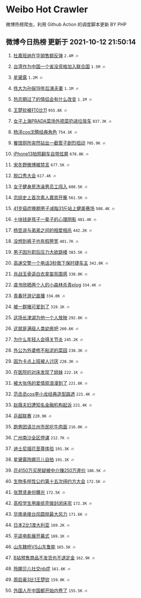 # Weibo Hot Crawler 



微博热榜爬虫，利用 Github Action 的调度脚本更新 BY PHP 


## 微博今日热榜 更新于 2021-10-12 21:50:14 
1. [杜嘉班纳在华销售额反弹](https://s.weibo.com/weibo?q=%23%E6%9D%9C%E5%98%89%E7%8F%AD%E7%BA%B3%E5%9C%A8%E5%8D%8E%E9%94%80%E5%94%AE%E9%A2%9D%E5%8F%8D%E5%BC%B9%23&Refer=top) `2.4M 🔥` 

1. [台湾作为中国一个省没资格加入联合国](https://s.weibo.com/weibo?q=%23%E5%8F%B0%E6%B9%BE%E4%BD%9C%E4%B8%BA%E4%B8%AD%E5%9B%BD%E4%B8%80%E4%B8%AA%E7%9C%81%E6%B2%A1%E8%B5%84%E6%A0%BC%E5%8A%A0%E5%85%A5%E8%81%94%E5%90%88%E5%9B%BD%23&Refer=top) `1.5M 🔥` 

1. [星黛露](https://s.weibo.com/weibo?q=%E6%98%9F%E9%BB%9B%E9%9C%B2&Refer=top) `1.2M 🔥` 

1. [佟大为孙俪19年后演夫妻](https://s.weibo.com/weibo?q=%23%E4%BD%9F%E5%A4%A7%E4%B8%BA%E5%AD%99%E4%BF%AA19%E5%B9%B4%E5%90%8E%E6%BC%94%E5%A4%AB%E5%A6%BB%23&Refer=top) `1.1M 🔥` 

1. [热恋期过了的情侣会有什么改变](https://s.weibo.com/weibo?q=%23%E7%83%AD%E6%81%8B%E6%9C%9F%E8%BF%87%E4%BA%86%E7%9A%84%E6%83%85%E4%BE%A3%E4%BC%9A%E6%9C%89%E4%BB%80%E4%B9%88%E6%94%B9%E5%8F%98%23&Refer=top) `1.1M 🔥` 

1. [王楚钦被打0比11](https://s.weibo.com/weibo?q=%23%E7%8E%8B%E6%A5%9A%E9%92%A6%E8%A2%AB%E6%89%930%E6%AF%9411%23&Refer=top) `955.8K 🔥` 

1. [女子上海PRADA菜场外把菜扔进垃圾车](https://s.weibo.com/weibo?q=%23%E5%A5%B3%E5%AD%90%E4%B8%8A%E6%B5%B7PRADA%E8%8F%9C%E5%9C%BA%E5%A4%96%E6%8A%8A%E8%8F%9C%E6%89%94%E8%BF%9B%E5%9E%83%E5%9C%BE%E8%BD%A6%23&Refer=top) `837.3K 🔥` 

1. [杨洋cos沈腾经典角色](https://s.weibo.com/weibo?q=%23%E6%9D%A8%E6%B4%8Bcos%E6%B2%88%E8%85%BE%E7%BB%8F%E5%85%B8%E8%A7%92%E8%89%B2%23&Refer=top) `754.1K 🔥` 

1. [餐馆厕所突然钻出一截管子剧烈扭动](https://s.weibo.com/weibo?q=%23%E9%A4%90%E9%A6%86%E5%8E%95%E6%89%80%E7%AA%81%E7%84%B6%E9%92%BB%E5%87%BA%E4%B8%80%E6%88%AA%E7%AE%A1%E5%AD%90%E5%89%A7%E7%83%88%E6%89%AD%E5%8A%A8%23&Refer=top) `705.9K 🔥` 

1. [iPhone13拍照翻车自带炫屏](https://s.weibo.com/weibo?q=%23iPhone13%E6%8B%8D%E7%85%A7%E7%BF%BB%E8%BD%A6%E8%87%AA%E5%B8%A6%E7%82%AB%E5%B1%8F%23&Refer=top) `678.0K 🔥` 

1. [宋冬野微博被禁言](https://s.weibo.com/weibo?q=%23%E5%AE%8B%E5%86%AC%E9%87%8E%E5%BE%AE%E5%8D%9A%E8%A2%AB%E7%A6%81%E8%A8%80%23&Refer=top) `677.5K 🔥` 

1. [脱口秀大会](https://s.weibo.com/weibo?q=%E8%84%B1%E5%8F%A3%E7%A7%80%E5%A4%A7%E4%BC%9A&Refer=top) `617.4K 🔥` 

1. [女子健身房洗澡男员工闯入](https://s.weibo.com/weibo?q=%23%E5%A5%B3%E5%AD%90%E5%81%A5%E8%BA%AB%E6%88%BF%E6%B4%97%E6%BE%A1%E7%94%B7%E5%91%98%E5%B7%A5%E9%97%AF%E5%85%A5%23&Refer=top) `608.5K 🔥` 

1. [恋综史上首次素人嘉宾开撕](https://s.weibo.com/weibo?q=%23%E6%81%8B%E7%BB%BC%E5%8F%B2%E4%B8%8A%E9%A6%96%E6%AC%A1%E7%B4%A0%E4%BA%BA%E5%98%89%E5%AE%BE%E5%BC%80%E6%92%95%23&Refer=top) `561.5K 🔥` 

1. [41岁癌症晚期男子减脂31斤站上健美赛场](https://s.weibo.com/weibo?q=%2341%E5%B2%81%E7%99%8C%E7%97%87%E6%99%9A%E6%9C%9F%E7%94%B7%E5%AD%90%E5%87%8F%E8%84%8231%E6%96%A4%E7%AB%99%E4%B8%8A%E5%81%A5%E7%BE%8E%E8%B5%9B%E5%9C%BA%23&Refer=top) `508.4K 🔥` 

1. [十块钱是孩子一辈子的心理阴影](https://s.weibo.com/weibo?q=%E5%8D%81%E5%9D%97%E9%92%B1%E6%98%AF%E5%AD%A9%E5%AD%90%E4%B8%80%E8%BE%88%E5%AD%90%E7%9A%84%E5%BF%83%E7%90%86%E9%98%B4%E5%BD%B1&Refer=top) `481.4K 🔥` 

1. [杨笠讲与弟弟之间的相爱相杀](https://s.weibo.com/weibo?q=%23%E6%9D%A8%E7%AC%A0%E8%AE%B2%E4%B8%8E%E5%BC%9F%E5%BC%9F%E4%B9%8B%E9%97%B4%E7%9A%84%E7%9B%B8%E7%88%B1%E7%9B%B8%E6%9D%80%23&Refer=top) `442.2K 🔥` 

1. [没想到裤子也有假胯宽](https://s.weibo.com/weibo?q=%23%E6%B2%A1%E6%83%B3%E5%88%B0%E8%A3%A4%E5%AD%90%E4%B9%9F%E6%9C%89%E5%81%87%E8%83%AF%E5%AE%BD%23&Refer=top) `401.7K 🔥` 

1. [男子因升职后压力大欲跳楼](https://s.weibo.com/weibo?q=%23%E7%94%B7%E5%AD%90%E5%9B%A0%E5%8D%87%E8%81%8C%E5%90%8E%E5%8E%8B%E5%8A%9B%E5%A4%A7%E6%AC%B2%E8%B7%B3%E6%A5%BC%23&Refer=top) `383.5K 🔥` 

1. [高速交警一个电话3秒救下保时捷车主](https://s.weibo.com/weibo?q=%E9%AB%98%E9%80%9F%E4%BA%A4%E8%AD%A6%E4%B8%80%E4%B8%AA%E7%94%B5%E8%AF%9D3%E7%A7%92%E6%95%91%E4%B8%8B%E4%BF%9D%E6%97%B6%E6%8D%B7%E8%BD%A6%E4%B8%BB&Refer=top) `342.0K 🔥` 

1. [肖战玉骨遥白衣拿笛氛围感](https://s.weibo.com/weibo?q=%23%E8%82%96%E6%88%98%E7%8E%89%E9%AA%A8%E9%81%A5%E7%99%BD%E8%A1%A3%E6%8B%BF%E7%AC%9B%E6%B0%9B%E5%9B%B4%E6%84%9F%23&Refer=top) `338.0K 🔥` 

1. [虞书欣晒两个人的小森林杀青plog](https://s.weibo.com/weibo?q=%23%E8%99%9E%E4%B9%A6%E6%AC%A3%E6%99%92%E4%B8%A4%E4%B8%AA%E4%BA%BA%E7%9A%84%E5%B0%8F%E6%A3%AE%E6%9E%97%E6%9D%80%E9%9D%92plog%23&Refer=top) `334.4K 🔥` 

1. [青春环游记直播](https://s.weibo.com/weibo?q=%23%E9%9D%92%E6%98%A5%E7%8E%AF%E6%B8%B8%E8%AE%B0%E7%9B%B4%E6%92%AD%23&Refer=top) `334.0K 🔥` 

1. [被一群猪可爱到了](https://s.weibo.com/weibo?q=%23%E8%A2%AB%E4%B8%80%E7%BE%A4%E7%8C%AA%E5%8F%AF%E7%88%B1%E5%88%B0%E4%BA%86%23&Refer=top) `319.1K 🔥` 

1. [这场长津湖为他一个人放映](https://s.weibo.com/weibo?q=%23%E8%BF%99%E5%9C%BA%E9%95%BF%E6%B4%A5%E6%B9%96%E4%B8%BA%E4%BB%96%E4%B8%80%E4%B8%AA%E4%BA%BA%E6%94%BE%E6%98%A0%23&Refer=top) `292.8K 🔥` 

1. [这就是满级人类幼崽吧](https://s.weibo.com/weibo?q=%23%E8%BF%99%E5%B0%B1%E6%98%AF%E6%BB%A1%E7%BA%A7%E4%BA%BA%E7%B1%BB%E5%B9%BC%E5%B4%BD%E5%90%A7%23&Refer=top) `260.6K 🔥` 

1. [为什么年轻人会得关节炎](https://s.weibo.com/weibo?q=%23%E4%B8%BA%E4%BB%80%E4%B9%88%E5%B9%B4%E8%BD%BB%E4%BA%BA%E4%BC%9A%E5%BE%97%E5%85%B3%E8%8A%82%E7%82%8E%23&Refer=top) `245.2K 🔥` 

1. [外公为外婆修不粘泥的菜园](https://s.weibo.com/weibo?q=%23%E5%A4%96%E5%85%AC%E4%B8%BA%E5%A4%96%E5%A9%86%E4%BF%AE%E4%B8%8D%E7%B2%98%E6%B3%A5%E7%9A%84%E8%8F%9C%E5%9B%AD%23&Refer=top) `238.3K 🔥` 

1. [因为卡点上班被人讨厌](https://s.weibo.com/weibo?q=%23%E5%9B%A0%E4%B8%BA%E5%8D%A1%E7%82%B9%E4%B8%8A%E7%8F%AD%E8%A2%AB%E4%BA%BA%E8%AE%A8%E5%8E%8C%23&Refer=top) `228.3K 🔥` 

1. [在医院的对床发现了姐妹](https://s.weibo.com/weibo?q=%23%E5%9C%A8%E5%8C%BB%E9%99%A2%E7%9A%84%E5%AF%B9%E5%BA%8A%E5%8F%91%E7%8E%B0%E4%BA%86%E5%A7%90%E5%A6%B9%23&Refer=top) `222.1K 🔥` 

1. [被大张伟的爱情观浪漫到了](https://s.weibo.com/weibo?q=%23%E8%A2%AB%E5%A4%A7%E5%BC%A0%E4%BC%9F%E7%9A%84%E7%88%B1%E6%83%85%E8%A7%82%E6%B5%AA%E6%BC%AB%E5%88%B0%E4%BA%86%23&Refer=top) `221.8K 🔥` 

1. [范丞丞cos李小龙经典造型路透](https://s.weibo.com/weibo?q=%23%E8%8C%83%E4%B8%9E%E4%B8%9Ecos%E6%9D%8E%E5%B0%8F%E9%BE%99%E7%BB%8F%E5%85%B8%E9%80%A0%E5%9E%8B%E8%B7%AF%E9%80%8F%23&Refer=top) `221.4K 🔥` 

1. [赵薇夫妇遭知名金融机构起诉](https://s.weibo.com/weibo?q=%23%E8%B5%B5%E8%96%87%E5%A4%AB%E5%A6%87%E9%81%AD%E7%9F%A5%E5%90%8D%E9%87%91%E8%9E%8D%E6%9C%BA%E6%9E%84%E8%B5%B7%E8%AF%89%23&Refer=top) `221.4K 🔥` 

1. [乒超联赛](https://s.weibo.com/weibo?q=%E4%B9%92%E8%B6%85%E8%81%94%E8%B5%9B&Refer=top) `220.9K 🔥` 

1. [跑男团请兰州市民吃牛肉面](https://s.weibo.com/weibo?q=%23%E8%B7%91%E7%94%B7%E5%9B%A2%E8%AF%B7%E5%85%B0%E5%B7%9E%E5%B8%82%E6%B0%91%E5%90%83%E7%89%9B%E8%82%89%E9%9D%A2%23&Refer=top) `216.0K 🔥` 

1. [广州南沙全区停课](https://s.weibo.com/weibo?q=%23%E5%B9%BF%E5%B7%9E%E5%8D%97%E6%B2%99%E5%85%A8%E5%8C%BA%E5%81%9C%E8%AF%BE%23&Refer=top) `212.7K 🔥` 

1. [迪士尼烟花至尊体验](https://s.weibo.com/weibo?q=%23%E8%BF%AA%E5%A3%AB%E5%B0%BC%E7%83%9F%E8%8A%B1%E8%87%B3%E5%B0%8A%E4%BD%93%E9%AA%8C%23&Refer=top) `191.3K 🔥` 

1. [星黛露玲娜贝儿自拍](https://s.weibo.com/weibo?q=%23%E6%98%9F%E9%BB%9B%E9%9C%B2%E7%8E%B2%E5%A8%9C%E8%B4%9D%E5%84%BF%E8%87%AA%E6%8B%8D%23&Refer=top) `191.1K 🔥` 

1. [花4150万买房疑被中介赚250万差价](https://s.weibo.com/weibo?q=%23%E8%8A%B14150%E4%B8%87%E4%B9%B0%E6%88%BF%E7%96%91%E8%A2%AB%E4%B8%AD%E4%BB%8B%E8%B5%9A250%E4%B8%87%E5%B7%AE%E4%BB%B7%23&Refer=top) `186.5K 🔥` 

1. [生物多样性公约第十五次缔约方大会](https://s.weibo.com/weibo?q=%23%E7%94%9F%E7%89%A9%E5%A4%9A%E6%A0%B7%E6%80%A7%E5%85%AC%E7%BA%A6%E7%AC%AC%E5%8D%81%E4%BA%94%E6%AC%A1%E7%BC%94%E7%BA%A6%E6%96%B9%E5%A4%A7%E4%BC%9A%23&Refer=top) `172.5K 🔥` 

1. [张慧贤身份曝光](https://s.weibo.com/weibo?q=%23%E5%BC%A0%E6%85%A7%E8%B4%A4%E8%BA%AB%E4%BB%BD%E6%9B%9D%E5%85%89%23&Refer=top) `172.5K 🔥` 

1. [高校学生用废纸壳做封闭床帘](https://s.weibo.com/weibo?q=%23%E9%AB%98%E6%A0%A1%E5%AD%A6%E7%94%9F%E7%94%A8%E5%BA%9F%E7%BA%B8%E5%A3%B3%E5%81%9A%E5%B0%81%E9%97%AD%E5%BA%8A%E5%B8%98%23&Refer=top) `172.3K 🔥` 

1. [华南承接台风圆规最大风力](https://s.weibo.com/weibo?q=%23%E5%8D%8E%E5%8D%97%E6%89%BF%E6%8E%A5%E5%8F%B0%E9%A3%8E%E5%9C%86%E8%A7%84%E6%9C%80%E5%A4%A7%E9%A3%8E%E5%8A%9B%23&Refer=top) `171.6K 🔥` 

1. [日本2比1澳大利亚](https://s.weibo.com/weibo?q=%23%E6%97%A5%E6%9C%AC2%E6%AF%941%E6%BE%B3%E5%A4%A7%E5%88%A9%E4%BA%9A%23&Refer=top) `169.2K 🔥` 

1. [平遥电影展开幕式](https://s.weibo.com/weibo?q=%23%E5%B9%B3%E9%81%A5%E7%94%B5%E5%BD%B1%E5%B1%95%E5%BC%80%E5%B9%95%E5%BC%8F%23&Refer=top) `169.1K 🔥` 

1. [山东魏桥VS山东鲁能](https://s.weibo.com/weibo?q=%23%E5%B1%B1%E4%B8%9C%E9%AD%8F%E6%A1%A5VS%E5%B1%B1%E4%B8%9C%E9%B2%81%E8%83%BD%23&Refer=top) `165.5K 🔥` 

1. [B站预售商品不发货也不退定金](https://s.weibo.com/weibo?q=%23B%E7%AB%99%E9%A2%84%E5%94%AE%E5%95%86%E5%93%81%E4%B8%8D%E5%8F%91%E8%B4%A7%E4%B9%9F%E4%B8%8D%E9%80%80%E5%AE%9A%E9%87%91%23&Refer=top) `162.9K 🔥` 

1. [玲娜贝儿社交nb症](https://s.weibo.com/weibo?q=%23%E7%8E%B2%E5%A8%9C%E8%B4%9D%E5%84%BF%E7%A4%BE%E4%BA%A4nb%E7%97%87%23&Refer=top) `161.6K 🔥` 

1. [周启豪3比1王楚钦](https://s.weibo.com/weibo?q=%23%E5%91%A8%E5%90%AF%E8%B1%AA3%E6%AF%941%E7%8E%8B%E6%A5%9A%E9%92%A6%23&Refer=top) `159.0K 🔥` 

1. [外国人在中国都开始内卷了](https://s.weibo.com/weibo?q=%23%E5%A4%96%E5%9B%BD%E4%BA%BA%E5%9C%A8%E4%B8%AD%E5%9B%BD%E9%83%BD%E5%BC%80%E5%A7%8B%E5%86%85%E5%8D%B7%E4%BA%86%23&Refer=top) `155.5K 🔥` 

